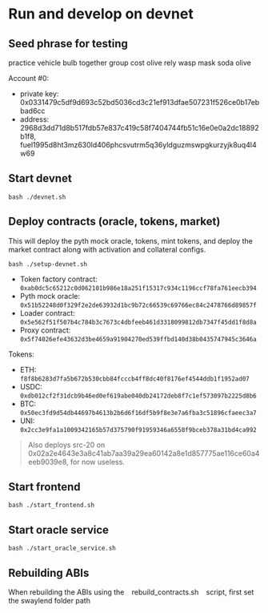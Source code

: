 # Run and develop on devnet

## Seed phrase for testing

practice vehicle bulb together group cost olive rely wasp mask soda olive

Account #0:

* private key: 0x0331479c5df9d693c52bd5036cd3c21ef913dfae507231f526ce0b17ebbad6cc
* address: 2968d3dd71d8b517fdb57e837c419c58f7404744fb51c16e0e0a2dc18892b1f8, fuel1995d8ht3mz630ld406phcsvutrm5q36yldguzmswpgkurzyjk8uq4l4w69

## Start devnet

``bash
./devnet.sh
``

## Deploy contracts (oracle, tokens, market)

This will deploy the pyth mock oracle, tokens, mint tokens, and deploy the market contract along with activation and collateral configs.

``bash
./setup-devnet.sh
``

* Token factory contract: `0xab0dc5c65212c0d062101b986e18a251f15317c934c1196ccf78fa761eecb394`
* Pyth mock oracle: `0x51b52248d0f329f2e2de63932d1bc9b72c66539c69766ec84c2478766d89857f`
* Loader contract: `0x5e562f51f507b4c784b3c7673c4dbfeeb461d3318099812db7347f45dd1f8d8a`
* Proxy contract: `0x5f74026efe43632d3be4659a91904270ed539ffbd140d38b0435747945c3646a`

Tokens: 
* ETH: `f8f8b6283d7fa5b672b530cbb84fcccb4ff8dc40f8176ef4544ddb1f1952ad07`
* USDC: `0xdb012cf2f31dcb9b46ed0ef619abe040db24172deb8f7c1ef573097b2225d8b6`
* BTC: `0x50ec3fd9d54db44697b4613b2b6d6f16df5b9f8e3e7a6fba3c51896cfaeec3a7`
* UNI: `0x2cc3e9fa1a1009342165b57d375790f91959346a6558f9bceb378a31bd4ca992`

> Also deploys src-20 on 0x02a2e4643e3a8c41ab7aa39a29ea60142a8e1d857775ae116ce60a4eeb9039e8, for now useless.

## Start frontend

``bash
./start_frontend.sh
``

## Start oracle service

``bash
./start_oracle_service.sh
``

## Rebuilding ABIs

When rebuilding the ABIs using the ` ` rebuild_contracts.sh ` ` script, first set the swaylend folder path
